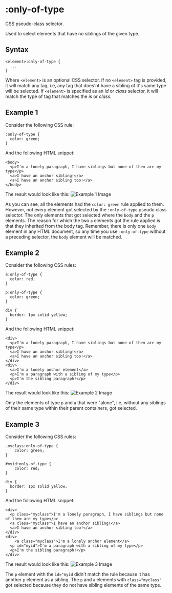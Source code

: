 # :only-of-type

CSS pseudo-class selector.

Used to select elements that have no siblings of the given type.

## Syntax
```
<element>:only-of-type {
  ...
}
```
Where `<element>` is an optional CSS selector. If no `<element>` tag is provided, it will match any tag, i.e, any tag that does'nt have a sibling of it's same type will be selected. If `<element>` is specified as an *id* or *class* selector, it will match the type of tag that matches the *is* or *class*.

## Example 1
Consider the following CSS rule:
```
:only-of-type {
  color: green;
}
```
And the following HTML snippet:
```
<body>
  <p>I'm a lonely paragraph, I have siblings but none of them are my type</p>
  <a>I have an anchor sibling!</a>
  <a>I have an anchor sibling too!</a>
</body>
```
The result would look like this:
![Example 1 Image](http://i.imgur.com/Y0tBRbn.png)

As you can see, all the elements had the `color: green` rule applied to them. However, not every element got selected by the `:only-of-type` pseudo class selector. The only elements that got selected where the `body` and the `p` elements. The reason for which the two `a` elements got the rule applied is that they inherited from the body tag. Remember, there is only one `body` element in any HTML document, so any time you use `:only-of-type` without a preceding selector, the `body` element will be matched.

## Example 2
Consider the following CSS rules:
```
a:only-of-type {
  color: red;
}

p:only-of-type {
  color: green;
}

div {
  border: 1px solid yellow;
}
```
And the following HTML snippet:
```
<div>
  <p>I'm a lonely paragraph, I have siblings but none of them are my type</p>
  <a>I have an anchor sibling!</a>
  <a>I have an anchor sibling too!</a>
</div>
<div>
  <a>I'm a lonely anchor element</a>
  <p>I'm a paragraph with a sibling of my type</p>
  <p>I'm the sibling paragraph!</p>
</div>
```

The result would look like this:
![Example 2 Image](http://i.imgur.com/Nnr8PtG.png)

Only the elements of type `p` and `a` that were "alone", i.e, without any siblings of their same type within their parent containers, got selected.

## Example 3
Consider the following CSS rules:
```
.myclass:only-of-type {
	color: green;
}

#myid:only-of-type {
	color: red;
}

div {
  border: 1px solid yellow;
}
```
And the following HTML snippet:
```
<div>
  <p class="myclass">I'm a lonely paragraph, I have siblings but none of them are my type</p>
  <a class="myclass">I have an anchor sibling!</a>
  <a>I have an anchor sibling too!</a>
</div>
<div>
	<a class="myclass">I'm a lonely anchor element</a>
  <p id="myid">I'm a paragraph with a sibling of my type</p>
  <p>I'm the sibling paragraph!</p>
</div>

```
The result would look like this:
![Example 3 Image](http://i.imgur.com/0Uhlvos.png)

The `p` element with the `id="myid` didn't match the rule because it has another `p` element as a sibling.
The `p` and `a` elements with `class="myclass"` got selected because they do not have sibling elements of the same type.
